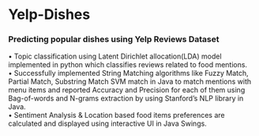 # Yelp-Dishes
### Predicting popular dishes using Yelp Reviews Dataset

• Topic classification using Latent Dirichlet allocation(LDA) model implemented in python which classifies reviews related to food mentions. <br />
• Successfully implemented String Matching algorithms like Fuzzy Match, Partial Match, Substring Match SVM match in Java to match mentions with menu items and reported Accuracy and Precision for each of them using Bag-of-words and N-grams extraction by using Stanford’s NLP library in Java. <br />
• Sentiment Analysis & Location based food items preferences are calculated and displayed using interactive UI in Java Swings. <br />
